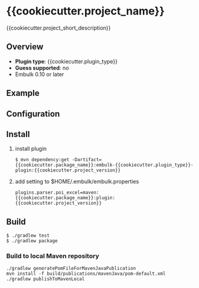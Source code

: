 # {{cookiecutter.project_name}}

{{cookiecutter.project_short_description}}

## Overview

* **Plugin type**: {{cookiecutter.plugin_type}}
* **Guess supported**: no
* Embulk 0.10 or later


## Example

## Configuration

## Install

1. install plugin
   ```
   $ mvn dependency:get -Dartifact={{cookiecutter.package_name}}:embulk-{{cookiecutter.plugin_type}}-plugin:{{cookiecutter.project_version}}
   ```

2. add setting to $HOME/.embulk/embulk.properties
   ```
   plugins.parser.poi_excel=maven:{{cookiecutter.package_name}}:plugin:{{cookiecutter.project_version}}
   ```


## Build

```
$ ./gradlew test
$ ./gradlew package
```

### Build to local Maven repository

```
./gradlew generatePomFileForMavenJavaPublication
mvn install -f build/publications/mavenJava/pom-default.xml
./gradlew publishToMavenLocal
```
